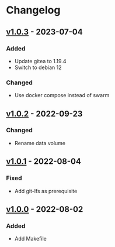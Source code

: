 # Changelog

## [v1.0.3](https://github.com/fboulnois/gitea-docker/compare/v1.0.2...v1.0.3) - 2023-07-04

### Added

* Update gitea to 1.19.4
* Switch to debian 12

### Changed

* Use docker compose instead of swarm

## [v1.0.2](https://github.com/fboulnois/gitea-docker/compare/v1.0.1...v1.0.2) - 2022-09-23

### Changed

* Rename data volume

## [v1.0.1](https://github.com/fboulnois/gitea-docker/compare/v1.0.0...v1.0.1) - 2022-08-04

### Fixed

* Add git-lfs as prerequisite

## [v1.0.0](https://github.com/fboulnois/gitea-docker/releases/tag/v1.0.0) - 2022-08-02

### Added

* Add Makefile
